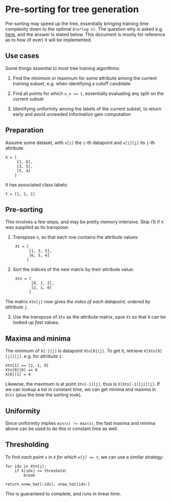 # Pre-sorting for tree generation

Pre-sorting may speed up the tree, essentially bringing training time complexity
down to the optimal `O(n*log n)`.
The question why is asked e.g. [here][SO-presort], and the answer is stated
below.
This document is mostly for reference as to how (if ever) it will be
implemented.

## Use cases

Some things essential to most tree training algorithms:

1. Find the minimum or maximum for some attribute among the current training
   subset, e.g. when identifying a cutoff candidate

2. Find all points for which `x_n >= t`, essentially evaluating any split on the
   current subset

3. Identifying uniformity among the labels of the current subset, to return
   early and avoid unneeded Information gain computation

## Preparation

Assume some dataset, with `x[i]` the `i`-th datapoint and `x[i][j]` its `j`-th
attribute:

    X = [
         [1, 6],
         [3, 5],
         [5, 4]
        ]

It has associated class labels:

    Y = [1, 1, 1]


## Pre-sorting

This involves a few steps, and may be pretty memory intensive.
Skip (1) if `X` was supplied as its transpose:

1. Transpose `X`, so that each row contains the attribute values:
    
        Xt = [
              [1, 3, 5],
              [6, 5, 4]
             ]

2. Sort the indices of the new matrix by their attribute value:

        Xtn = [
               [0, 1, 2],
               [2, 1, 0]
              ]

The matrix `Xtn[j]` now gives *the index of each datapoint, ordered by attribute 
`j`*.

3. Use the transpose of `Xtn` as the attribute matrix, save `Xt` so that it can
   be looked up *fast*
   values.


## Maxima and minima

The minimum of `X[:][j]` is datapoint `Xtn[0][j]`.
To get it, retrieve `X[Xtn[0][j]][j]`. e.g. for attribute `1`:
    
    Xtn[1] == [2, 1, 0]
    Xtn[0][0] == 0
    X[0][1] = 4

Likewise, the maximum is at point `Xtn[-1][j]`, thus is `X[Xtn[-1][j]][j]`.
If we can lookup a list in constant time, we can get minima and maxima in `O(n)`
(plus the time the sorting took).


## Uniformity

Since uniformity implies `min(x) != max(x)`, the fast maxima and minima above
can be used to do this in constant time as well.

## Thresholding

To find *each point `x` in `X` for which `x[j] <= t`*,  we can use a similar 
strategy:

    for idx in Xtn[j]:
        if X[idx] >= threshold:
            break

    return xnew_hat[:idx], xnew_hat[idx:]

This is guaranteed to complete, and runs in linear time.


[SO-presort]: https://stackoverflow.com/questions/37754380/does-presorting-slow-down-training-of-large-decision-trees
